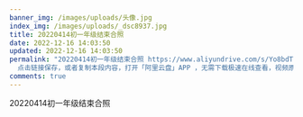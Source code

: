 ```yaml
---
banner_img: /images/uploads/头像.jpg
index_img: /images/uploads/_dsc8937.jpg
title: 20220414初一年级结束合照
date: 2022-12-16 14:03:50
updated: 2022-12-16 14:03:50
permalink: "20220414初一年级结束合照 https://www.aliyundrive.com/s/Yo8bdTVoBQQ 提取码: b21l
  点击链接保存，或者复制本段内容，打开「阿里云盘」APP ，无需下载极速在线查看，视频原画倍速播放。"
comments: true
---
```

20220414初一年级结束合照